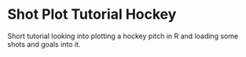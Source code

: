 # Shot Plot Tutorial Hockey
 Short tutorial looking into plotting a hockey pitch in R and loading some shots and goals into it.
